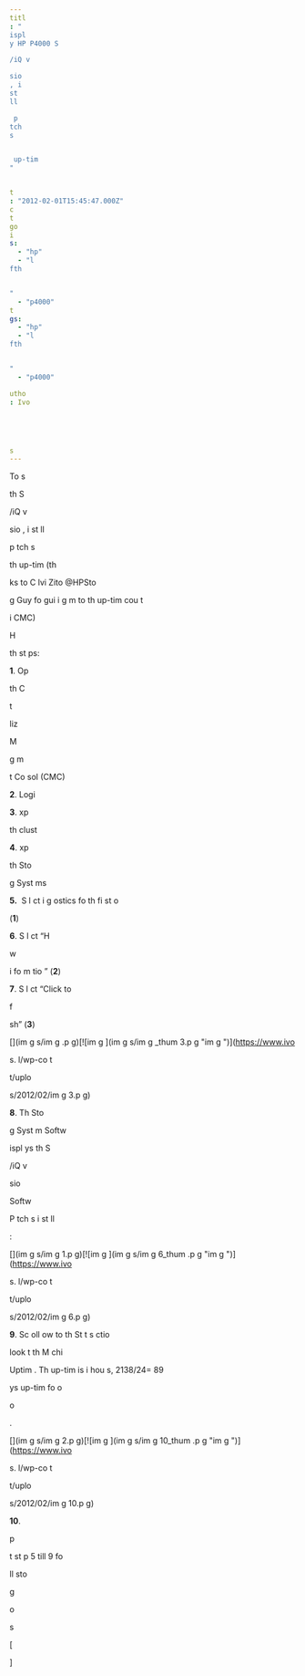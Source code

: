 ```yaml
---
titl
: "
ispl
y HP P4000 S

/iQ v

sio
, i
st
ll

 p
tch
s 


 up-tim
"


t
: "2012-02-01T15:45:47.000Z"
c
t
go
i
s: 
  - "hp"
  - "l
fth


"
  - "p4000"
t
gs: 
  - "hp"
  - "l
fth


"
  - "p4000"

utho
: Ivo 





s
---
```


To s

 th
 S

/iQ v

sio
, i
st
ll

 p
tch
s 


 th
 up-tim
 (th

ks to C
lvi
 Zito @HPSto

g
Guy fo
 gui
i
g m
 to th
 up-tim
 cou
t

 i
 CMC)

H


 


 th
 st
ps:

**1**. Op

 th
 C

t

liz

 M


g
m

t Co
sol
 (CMC)

**2**. Logi


**3**. 
xp


 th
 clust



**4**. 
xp


 th
 Sto

g
 Syst
ms

**5.**  S
l
ct 
i
g
ostics fo
 th
 fi
st 
o

 (**1**)

**6**. S
l
ct “H


w


 i
fo
m
tio
” (**2**)

**7**. S
l
ct “Click to 

f

sh” (**3**)

[](im
g
s/im
g
.p
g)[![im
g
](im
g
s/im
g
_thum
3.p
g "im
g
")](https://www.ivo





s.
l/wp-co
t

t/uplo

s/2012/02/im
g
3.p
g)

**8**. Th
 Sto

g
 Syst
m Softw


 
ispl
ys th
 S

/iQ v

sio
 


 Softw


 P
tch
s i
st
ll

:

[](im
g
s/im
g
1.p
g)[![im
g
](im
g
s/im
g
6_thum
.p
g "im
g
")](https://www.ivo





s.
l/wp-co
t

t/uplo

s/2012/02/im
g
6.p
g)

**9**. Sc
oll 
ow
 to th
 St
t s
ctio
 


 look 
t th
 M
chi

 Uptim
. Th
 up-tim
 is i
 hou
s, 2138/24= 89 

ys up-tim
 fo
 o

 
o

.

[](im
g
s/im
g
2.p
g)[![im
g
](im
g
s/im
g
10_thum
.p
g "im
g
")](https://www.ivo





s.
l/wp-co
t

t/uplo

s/2012/02/im
g
10.p
g)

**10**. 

p

t st
p 5 till 9 fo
 
ll sto

g
 
o

s

\[








\]






